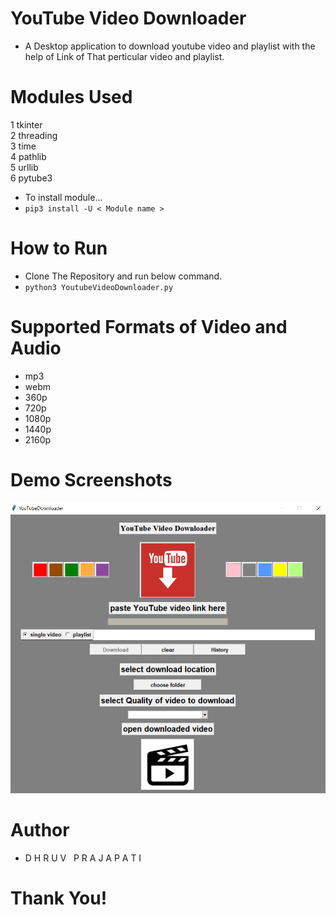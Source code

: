 # YouTube Video Downloader

- A Desktop application to download youtube video and playlist with the help of Link of That perticular video and
playlist. 

# Modules Used

1 tkinter \
2 threading \
3 time \
4 pathlib \
5 urllib \
6 pytube3

- To install module...
- ```pip3 install -U < Module name >```

# How to Run
- Clone The Repository and run below command.
- ```python3 YoutubeVideoDownloader.py```

# Supported Formats of Video and Audio
- mp3
- webm
- 360p
- 720p
- 1080p
- 1440p
- 2160p

# Demo Screenshots
![screenshot](sceenshots/screenshot.png)

# Author
- D H R U V &nbsp; P R A J A P A T I

# Thank You!